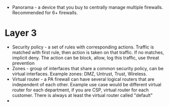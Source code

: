 - Panorama - a device that you buy to centrally manage multiple firewalls. Recommended for 6+ firewalls.


# Layer 3
- Security policy - a set of rules with corresponding actions. Traffic is matched with first rule, then action is taken on that traffic. If no matches, implicit deny. The action can be block, allow, log this traffic, use threat prevention
- Zones - group of interfaces that share a common security policy, can be virtual interfaces. Example zones: DMZ, Untrust, Trust, Wireless.
- Virtual router - a PA firewall can have several logical routers that are independent of each other. Example use case would be different virtual router for each department, if you are CSP, virtual router for each customer. There is always at least the virtual router called "default"
- 